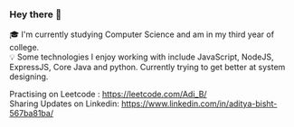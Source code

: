 ### Hey there 👋
🎓  I'm currently studying Computer Science and am in my third year of college.<br>
💡  Some technologies I enjoy working with include JavaScript, NodeJS, ExpressJS, Core Java and python. Currently trying to get better at system designing.<br>

Practising on Leetcode : https://leetcode.com/Adi_B/ <br>
Sharing Updates on Linkedin: https://www.linkedin.com/in/aditya-bisht-567ba81ba/<br>
<!--
**adityabisht02/adityabisht02** is a ✨ _special_ ✨ repository because its `README.md` (this file) appears on your GitHub profile.

Here are some ideas to get you started:

- 🔭 I’m currently working on ...
- 🌱 I’m currently learning ...
- 👯 I’m looking to collaborate on ...
- 🤔 I’m looking for help with ...
- 💬 Ask me about ...
- 📫 How to reach me: ...

-->

